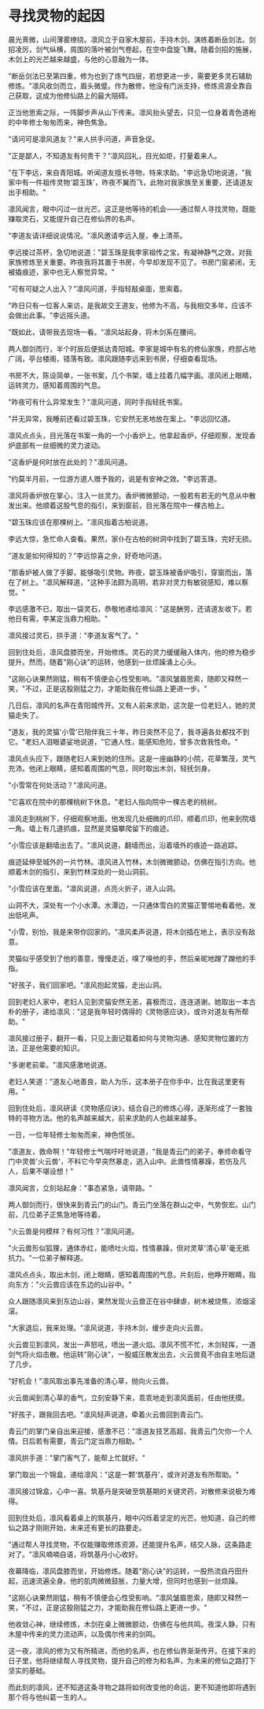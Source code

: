 # 寻找灵物的起因

晨光熹微，山间薄雾缭绕。凛风立于自家木屋前，手持木剑，演练着断岳剑法。剑招凌厉，剑气纵横，周围的落叶被剑气卷起，在空中盘旋飞舞。随着剑招的施展，木剑上的光芒越来越盛，与他的心意融为一体。

"断岳剑法已至第四重，修为也到了炼气四层，若想更进一步，需要更多灵石辅助修炼。"凛风收剑而立，眉头微蹙。作为散修，他没有门派支持，修炼资源全靠自己获取，这成为他修仙路上的最大阻碍。

正当他思索之际，一阵脚步声从山下传来。凛风抬头望去，只见一位身着青色道袍的中年修士匆匆而来，神色焦急。

"请问可是凛风道友？"来人拱手问道，声音急促。

"正是鄙人，不知道友有何贵干？"凛风回礼，目光如炬，打量着来人。

"在下李远，来自青阳城。听闻道友擅长寻物，特来求助。"李远急切地说道，"我家中有一件祖传灵物'碧玉珠'，昨夜不翼而飞，此物对我家族至关重要，还请道友出手相助。"

凛风闻言，眼中闪过一丝光芒。这正是他等待的机会——通过帮人寻找灵物，既能赚取灵石，又能提升自己在修仙界的名声。

"李道友请详细说说情况。"凛风邀请李远入屋，奉上清茶。

李远接过茶杯，急切地说道："碧玉珠是我李家祖传之宝，有凝神静气之效，对我家族修炼至关重要。昨夜我将其置于书房，今早却发现不见了。书房门窗紧闭，无被撬痕迹，家中也无人察觉异常。"

"可有可疑之人出入？"凛风问道，手指轻敲桌面，思索着。

"昨日只有一位客人来访，是我故交王道友，他修为不高，与我相交多年，应该不会做出此事。"李远摇头道。

"既如此，请带我去现场一看。"凛风站起身，将木剑系在腰间。

两人御剑而行，半个时辰后便抵达青阳城。李家是城中有名的修仙家族，府邸占地广阔，亭台楼阁，错落有致。凛风跟随李远来到书房，仔细查看现场。

书房不大，陈设简单，一张书案，几个书架，墙上挂着几幅字画。凛风闭上眼睛，运转灵力，感知着周围的气息。

"昨夜可有什么异常发生？"凛风问道，同时手指轻抚书案。

"并无异常，我睡前还看过碧玉珠，它安然无恙地放在案上。"李远回忆道。

凛风点点头，目光落在书案一角的一个小香炉上。他拿起香炉，仔细观察，发现香炉底部有一丝细微的灵力波动。

"这香炉是何时放在此处的？"凛风问道。

"约莫半月前，一位游方道人赠予我的，说是有安神之效。"李远答道。

凛风将香炉放在掌心，注入一丝灵力。香炉微微颤动，一股若有若无的气息从中散发出来。他顺着这股气息的指引，来到窗前，目光落在院中一棵古柏上。

"碧玉珠应该在那棵树上。"凛风指着古柏说道。

李远大惊，急忙命人查看。果然，家仆在古柏的树洞中找到了碧玉珠，完好无损。

"道友是如何得知的？"李远惊喜之余，好奇地问道。

"那香炉被人做了手脚，能够吸引灵物。昨夜，碧玉珠被香炉吸引，穿窗而出，落在了树上。"凛风解释道，"这种手法颇为高明，若非对灵力有敏锐感知，难以察觉。"

李远感激不已，取出一袋灵石，恭敬地递给凛风："这是酬劳，还请道友收下。若他日有需，李某定当鼎力相助。"

凛风接过灵石，拱手道："李道友客气了。"

回到住处后，凛风盘膝而坐，开始修炼。灵石的灵力缓缓融入体内，他的修为稳步提升。然而，随着"刚心诀"的运转，他感到一丝烦躁涌上心头。

"这刚心诀果然刚猛，稍有不慎便会心性受影响。"凛风皱眉思索，随即又释然一笑，"不过，正是这股刚猛之力，才能助我在修仙路上更进一步。"

几日后，凛风的名声在青阳城传开。又有人前来求助，这次是一位老妇人，她的灵猫走失了。

"道友，我的灵猫'小雪'已陪伴我三十年，昨日突然不见了，我寻遍各处都找不到它。"老妇人泪眼婆娑地说道，"它通人性，能感知危险，曾多次救我性命。"

凛风点头应下，跟随老妇人来到她的住所。这是一座幽静的小院，花草繁茂，灵气充沛。他闭上眼睛，感知着周围的气息，同时取出木剑，轻抚剑身。

"小雪常在何处活动？"凛风问道。

"它喜欢在院中的那棵桃树下休息。"老妇人指向院中一棵古老的桃树。

凛风走到桃树下，仔细观察地面。他发现几处细微的爪印，顺着爪印，他来到院墙一角。墙上有几道抓痕，显然是灵猫攀爬留下的痕迹。

"小雪应该是翻墙出去了。"凛风说道，翻墙而出，沿着墙外的痕迹一路追踪。

痕迹延伸至城外的一片竹林。凛风进入竹林，木剑微微颤动，仿佛在指引方向。他顺着木剑的指引，来到竹林深处的一处山洞前。

"小雪应该在里面。"凛风说道，点亮火折子，进入山洞。

山洞不大，深处有一个小水潭。水潭边，一只通体雪白的灵猫正警惕地看着他，发出低吼声。

"小雪，别怕，我是来带你回家的。"凛风柔声说道，将木剑插在地上，表示没有敌意。

灵猫似乎感受到了他的善意，慢慢走近，嗅了嗅他的手，然后亲昵地蹭了蹭他的手指。

"好孩子，我们回家吧。"凛风抱起灵猫，走出山洞。

回到老妇人家中，老妇人见到灵猫安然无恙，喜极而泣，连连道谢。她取出一本古朴的册子，递给凛风："这是我年轻时偶得的《灵物感应诀》，或许对道友有所帮助。"

凛风接过册子，翻开一看，只见上面记载着如何与灵物沟通、感知灵物位置的方法，正是他需要的知识。

"多谢老前辈。"凛风感激地说道。

老妇人笑道："道友心地善良，助人为乐，这本册子在你手中，比在我这里更有用。"

回到住处后，凛风研读《灵物感应诀》，结合自己的修炼心得，逐渐形成了一套独特的寻物方法。他的名声越来越大，前来求助的人也越来越多。

一日，一位年轻修士匆匆而来，神色慌张。

"凛道友，救命啊！"年轻修士气喘吁吁地说道，"我是青云门的弟子，奉师命看守门中灵兽'火云兽'，不料它今早突然暴走，逃入山中。此兽性情暴躁，若伤及凡人，后果不堪设想！"

凛风闻言，立刻站起身："事态紧急，请带路。"

两人御剑而行，很快来到青云门的山门。青云门坐落在群山之中，气势恢宏。山门前，几位弟子正焦急地等待着。

"火云兽是何模样？有何习性？"凛风问道。

"火云兽形似狐狸，通体赤红，能喷吐火焰，性情暴躁，但对灵草'清心草'毫无抵抗力。"一位弟子解释道。

凛风点点头，取出木剑，闭上眼睛，感知着周围的气息。片刻后，他睁开眼睛，指向东方："火云兽应该在东边的山谷中。"

众人跟随凛风来到东边山谷，果然发现火云兽正在谷中肆虐，树木被烧焦，浓烟滚滚。

"大家退后，我来处理。"凛风说道，手持木剑，缓步走向火云兽。

火云兽见到凛风，发出一声怒吼，喷出一道火焰。凛风不慌不忙，木剑轻挥，一道剑气将火焰击散。他运转"刚心诀"，一股威压散发出去，火云兽竟不由自主地后退了几步。

"好机会！"凛风取出事先准备的清心草，抛向火云兽。

火云兽闻到清心草的香气，立刻安静下来，乖乖地走到凛风面前，任由他抚摸。

"好孩子，跟我回去吧。"凛风轻声说道，牵着火云兽回到青云门。

青云门的掌门亲自出来迎接，感激不已："凛道友技艺高超，我青云门欠你一个人情。日后若有需要，青云门定当鼎力相助。"

凛风拱手道："掌门客气了，能帮上忙就好。"

掌门取出一个锦盒，递给凛风："这是一颗'筑基丹'，或许对道友有所帮助。"

凛风接过锦盒，心中一喜。筑基丹是突破至筑基期的关键灵药，对散修来说极为难得。

回到住处后，凛风看着桌上的筑基丹，眼中闪烁着坚定的光芒。他知道，自己的修仙之路才刚刚开始，未来还有更长的路要走。

"通过帮人寻找灵物，不仅能赚取修炼资源，还能提升名声，结交人脉，这条路走对了。"凛风喃喃自语，将筑基丹小心收好。

夜幕降临，凛风盘膝而坐，开始修炼。随着"刚心诀"的运转，一股热流自丹田升起，迅速流遍全身。他的肌肉微微鼓胀，力量大增，但同时也感到一丝烦躁。

"这刚心诀果然刚猛，稍有不慎便会心性受影响。"凛风皱眉思索，随即又释然一笑，"不过，正是这股刚猛之力，才能助我在修仙路上更进一步。"

他收敛心神，继续修炼，木剑在桌上微微颤动，仿佛在与他共鸣。夜深人静，只有木屋中传来的灵力流动声，以及偶尔传来的剑鸣。

这一夜，凛风的修为又有所精进，而他的名声，也在修仙界渐渐传开。在接下来的日子里，他将继续帮人寻找灵物，提升自己的修为和名声，为未来的修仙之路打下坚实的基础。

而此刻的凛风，还不知道这条寻物之路将如何改变他的命运，更不知道他即将遇到那个将与他纠葛一生的人。
